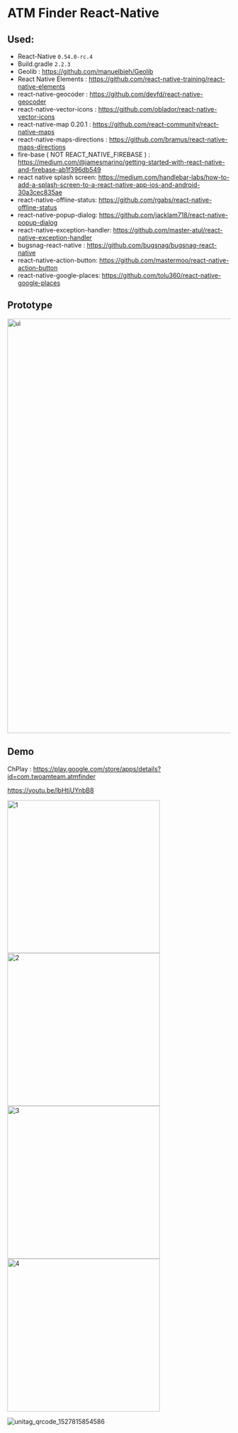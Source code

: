 # ATM Finder React-Native  

## Used:
  - React-Native `0.54.0-rc.4`
  - Build.gradle `2.2.3` 
  - Geolib : https://github.com/manuelbieh/Geolib
  - React Native Elements : https://github.com/react-native-training/react-native-elements
  - react-native-geocoder : https://github.com/devfd/react-native-geocoder  
  - react-native-vector-icons : https://github.com/oblador/react-native-vector-icons
  - react-native-map 0.20.1 : https://github.com/react-community/react-native-maps    
  - react-native-maps-directions : https://github.com/bramus/react-native-maps-directions
  - fire-base ( NOT REACT_NATIVE_FIREBASE ) : https://medium.com/@jamesmarino/getting-started-with-react-native-and-firebase-ab1f396db549
  - react native splash screen: https://medium.com/handlebar-labs/how-to-add-a-splash-screen-to-a-react-native-app-ios-and-android-30a3cec835ae 
  - react-native-offline-status:
  https://github.com/rgabs/react-native-offline-status
  - react-native-popup-dialog:
  https://github.com/jacklam718/react-native-popup-dialog
  - react-native-exception-handler: https://github.com/master-atul/react-native-exception-handler 
  - bugsnag-react-native :
  https://github.com/bugsnag/bugsnag-react-native
  - react-native-action-button: 
https://github.com/mastermoo/react-native-action-button
  - react-native-google-places:
https://github.com/tolu360/react-native-google-places

## Prototype
<img width="933" alt="ui" src="https://user-images.githubusercontent.com/26876671/38883831-360c3488-4298-11e8-8941-d89ae3510339.png">

## Demo 
ChPlay :
https://play.google.com/store/apps/details?id=com.twoamteam.atmfinder

https://youtu.be/lbHtiUYnbB8

<img width="344" alt="1" src="https://user-images.githubusercontent.com/26876671/41572143-9e17002e-73a0-11e8-94d0-b92456197157.png">
<img width="344" alt="2" src="https://user-images.githubusercontent.com/26876671/41572144-9e52af84-73a0-11e8-96dd-98d07ffbbe31.png">
<img width="344" alt="3" src="https://user-images.githubusercontent.com/26876671/41572145-9e934a44-73a0-11e8-95b7-6107781ee0a4.png">

<img width="344" alt="4" src="https://user-images.githubusercontent.com/26876671/41572169-c141c048-73a0-11e8-804f-537a9a670c5f.png">

![unitag_qrcode_1527815854586](https://user-images.githubusercontent.com/26876671/41572215-fac01536-73a0-11e8-920b-1918c8a6e15f.png)
